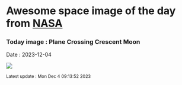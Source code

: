 
# Awesome space image of the day from [NASA](https://api.nasa.gov/)

### Today image : Plane Crossing Crescent Moon
Date : 2023-12-04

![](https://apod.nasa.gov/apod/image/2312/BowArrow_Patel_960.jpg)

<small>Latest update : Mon Dec  4 09:13:52 2023</small>
        